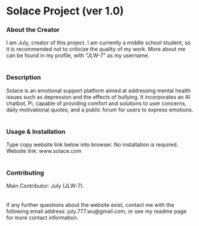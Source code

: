 <h1>Solace Project (ver 1.0)</h1>
<h3>About the Creator</h3>
<h7>I am July, creator of this project. I am currently a middle school student, so it is recommended not to criticize the quality of my work. More about me can be found in my profile, with "JLW-7" as my username.</h7>
<br>
<br>
<h3>Description</h3>
<h7>Solace is an emotional support platform aimed at addressing mental health issues such as depression and the effects of bullying. It incorporates an AI chatbot, Pi, capable of providing comfort and solutions to user concerns, daily motivational quotes, and a public forum for users to express emotions.</h7>
<br>
<br>
<h3>Usage & Installation</h3>
<h7>Type copy website link below into browser. No installation is required.</h7>
<br>
<h7>Website link: www.solace.com</h7>
<br>
<br>
<h3>Contributing</h3>
<h7>Main Contributor: July (JLW-7).</h7>
<br>
<br>
<br>
<h9>If any further questions about the website exist, contact me with the following email address: july.777.wu@gmail.com, or see my readme page for more contact information.</h9>

